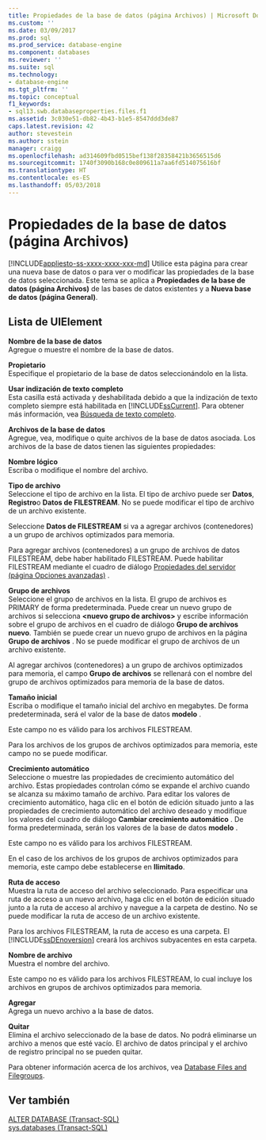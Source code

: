 ```yaml
---
title: Propiedades de la base de datos (página Archivos) | Microsoft Docs
ms.custom: ''
ms.date: 03/09/2017
ms.prod: sql
ms.prod_service: database-engine
ms.component: databases
ms.reviewer: ''
ms.suite: sql
ms.technology:
- database-engine
ms.tgt_pltfrm: ''
ms.topic: conceptual
f1_keywords:
- sql13.swb.databaseproperties.files.f1
ms.assetid: 3c030e51-db82-4b43-b1e5-8547ddd3de87
caps.latest.revision: 42
author: stevestein
ms.author: sstein
manager: craigg
ms.openlocfilehash: ad314609fbd0515bef138f28358421b3656515d6
ms.sourcegitcommit: 1740f3090b168c0e809611a7aa6fd514075616bf
ms.translationtype: HT
ms.contentlocale: es-ES
ms.lasthandoff: 05/03/2018
---
```

# <a name="database-properties-files-page"></a>Propiedades de la base de datos (página Archivos)
[!INCLUDE[appliesto-ss-xxxx-xxxx-xxx-md](../../includes/appliesto-ss-xxxx-xxxx-xxx-md.md)]
  Utilice esta página para crear una nueva base de datos o para ver o modificar las propiedades de la base de datos seleccionada. Este tema se aplica a **Propiedades de la base de datos (página Archivos)** de las bases de datos existentes y a **Nueva base de datos (página General)**.  
  
## <a name="uielement-list"></a>Lista de UIElement  
 **Nombre de la base de datos**  
 Agregue o muestre el nombre de la base de datos.  
  
 **Propietario**  
 Especifique el propietario de la base de datos seleccionándolo en la lista.  
  
 **Usar indización de texto completo**  
 Esta casilla está activada y deshabilitada debido a que la indización de texto completo siempre está habilitada en [!INCLUDE[ssCurrent](../../includes/sscurrent-md.md)]. Para obtener más información, vea [Búsqueda de texto completo](../../relational-databases/search/full-text-search.md).  
  
 **Archivos de la base de datos**  
 Agregue, vea, modifique o quite archivos de la base de datos asociada. Los archivos de la base de datos tienen las siguientes propiedades:  
  
 **Nombre lógico**  
 Escriba o modifique el nombre del archivo.  
  
 **Tipo de archivo**  
 Seleccione el tipo de archivo en la lista. El tipo de archivo puede ser **Datos**, **Registro**o **Datos de FILESTREAM**. No se puede modificar el tipo de archivo de un archivo existente.  
  
 Seleccione **Datos de FILESTREAM** si va a agregar archivos (contenedores) a un grupo de archivos optimizados para memoria.  
  
 Para agregar archivos (contenedores) a un grupo de archivos de datos FILESTREAM, debe haber habilitado FILESTREAM. Puede habilitar FILESTREAM mediante el cuadro de diálogo [Propiedades del servidor (página Opciones avanzadas)](../../database-engine/configure-windows/server-properties-advanced-page.md) .  
  
 **Grupo de archivos**  
 Seleccione el grupo de archivos en la lista. El grupo de archivos es PRIMARY de forma predeterminada. Puede crear un nuevo grupo de archivos si selecciona **\<nuevo grupo de archivos>** y escribe información sobre el grupo de archivos en el cuadro de diálogo **Grupo de archivos nuevo**. También se puede crear un nuevo grupo de archivos en la página **Grupo de archivos** . No se puede modificar el grupo de archivos de un archivo existente.  
  
 Al agregar archivos (contenedores) a un grupo de archivos optimizados para memoria, el campo **Grupo de archivos** se rellenará con el nombre del grupo de archivos optimizados para memoria de la base de datos.  
  
 **Tamaño inicial**  
 Escriba o modifique el tamaño inicial del archivo en megabytes. De forma predeterminada, será el valor de la base de datos **modelo** .  
  
 Este campo no es válido para los archivos FILESTREAM.  
  
 Para los archivos de los grupos de archivos optimizados para memoria, este campo no se puede modificar.  
  
 **Crecimiento automático**  
 Seleccione o muestre las propiedades de crecimiento automático del archivo. Estas propiedades controlan cómo se expande el archivo cuando se alcanza su máximo tamaño de archivo. Para editar los valores de crecimiento automático, haga clic en el botón de edición situado junto a las propiedades de crecimiento automático del archivo deseado y modifique los valores del cuadro de diálogo **Cambiar crecimiento automático** . De forma predeterminada, serán los valores de la base de datos **modelo** .  
  
 Este campo no es válido para los archivos FILESTREAM.  
  
 En el caso de los archivos de los grupos de archivos optimizados para memoria, este campo debe establecerse en **Ilimitado**.  
  
 **Ruta de acceso**  
 Muestra la ruta de acceso del archivo seleccionado. Para especificar una ruta de acceso a un nuevo archivo, haga clic en el botón de edición situado junto a la ruta de acceso al archivo y navegue a la carpeta de destino. No se puede modificar la ruta de acceso de un archivo existente.  
  
 Para los archivos FILESTREAM, la ruta de acceso es una carpeta. El [!INCLUDE[ssDEnoversion](../../includes/ssdenoversion-md.md)] creará los archivos subyacentes en esta carpeta.  
  
 **Nombre de archivo**  
 Muestra el nombre del archivo.  
  
 Este campo no es válido para los archivos FILESTREAM, lo cual incluye los archivos en grupos de archivos optimizados para memoria.  
  
 **Agregar**  
 Agrega un nuevo archivo a la base de datos.  
  
 **Quitar**  
 Elimina el archivo seleccionado de la base de datos. No podrá eliminarse un archivo a menos que esté vacío. El archivo de datos principal y el archivo de registro principal no se pueden quitar.  
  
 Para obtener información acerca de los archivos, vea [Database Files and Filegroups](../../relational-databases/databases/database-files-and-filegroups.md).  
  
## <a name="see-also"></a>Ver también  
 [ALTER DATABASE &#40;Transact-SQL&#41;](../../t-sql/statements/alter-database-transact-sql.md)   
 [sys.databases &#40;Transact-SQL&#41;](../../relational-databases/system-catalog-views/sys-databases-transact-sql.md)  
  
  
